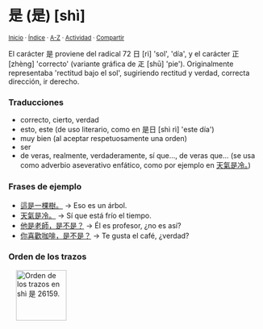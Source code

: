 # 是 (是) [shì]
<sup>[Inicio](../../../../index.md) · [Índice](../../../../indices/chino-espanol-shi4.md) · [A-Z](../../../../indices/alfabetico.md) · [Actividad](../../../../indices/actividad.md) · [Compartir](https://x.com/intent/tweet?text=%E6%98%AF%20(%E6%98%AF)%20%5Bsh%C3%AC%5D%20en%20el%20Diccionario%20chino-espa%C3%B1ol%2C%20con%20traducciones%2C%20frases%20de%20ejemplo%20y%20notas%20gramaticales.%0A%E2%86%92%20https%3A%2F%2Fjucardus.github.io%2Fcontenido%2Fs%2Fh%2Fi%2Fshi4-26159.html%0A%0A%23chn_espnl_jucardus%0A%40jucardus)</sup>

El carácter 是 proviene del radical 72 日 [rì] 'sol', 'día', y el carácter 正 [zhèng] 'correcto' (variante gráfica de 𤴓 [shū] 'pie'). Originalmente representaba 'rectitud bajo el sol', sugiriendo rectitud y verdad, correcta dirección, ir derecho.

### Traducciones

* correcto, cierto, verdad
* esto, este (de uso literario, como en 是日 [shì rì] 'este día')
* muy bien (al aceptar respetuosamente una orden)
* ser
* de veras, realmente, verdaderamente, sí que..., de veras que... (se usa como adverbio aseverativo enfático, como por ejemplo en [天氣是冷。](../../../../contenido/t/i/a/tian1-qi4-shi4-leng3.md))


### Frases de ejemplo

* [這是一棵樹。](../../../../contenido/z/h/e/zhe4-shi2-yi1-ke1-shu4.md) → Eso es un árbol.
* [天氣是冷。](../../../../contenido/t/i/a/tian1-qi4-shi4-leng3.md) → Sí que está frío el tiempo.
* [他是老師，是不是？](../../../../contenido/t/a/1/ta1-shi4-lao3-shi1-shi4-bu2-shi4.md) → Él es profesor, ¿no es así?
* [你喜歡咖啡，是不是？](../../../../contenido/n/i/3/ni3-xi3-huan1-ka1-fei1-shi4-bu2-shi4.md) → Te gusta el café, ¿verdad?

### Orden de los trazos

<p style="margin-left: 15px;">
  <img
    alt="Orden de los trazos en shì 是 26159."
    src="https://i.postimg.cc/0QhqDXLf/26159-shi4.gif"
    width="100px"
    />
</p>
